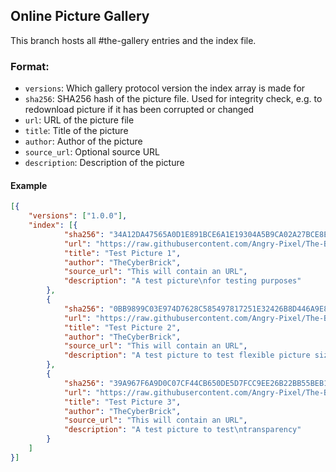 ## Online Picture Gallery

This branch hosts all #the-gallery entries and the index file.

### Format:

* ```versions```: Which gallery protocol version the index array is made for
* ```sha256```: SHA256 hash of the picture file. Used for integrity check, e.g. to redownload picture if it has been corrupted or changed
* ```url```: URL of the picture file
* ```title```: Title of the picture
* ```author```: Author of the picture
* ```source_url```: Optional source URL
* ```description```: Description of the picture

#### Example
```Json
[{
	"versions": ["1.0.0"],
	"index": [{
			"sha256": "34A12DA47565A0D1E891BCE6A1E19304A5B9CA02A27BCE8E2EB3B47CA60DF08C",
			"url": "https://raw.githubusercontent.com/Angry-Pixel/The-Betweenlands/online_picture_gallery/test1.png",
			"title": "Test Picture 1",
			"author": "TheCyberBrick",
			"source_url": "This will contain an URL",
			"description": "A test picture\nfor testing purposes"
		},
		{
			"sha256": "0BB9899C03E974D7628C585497817251E32426B8D446A9E8D1BD075225B12DE8",
			"url": "https://raw.githubusercontent.com/Angry-Pixel/The-Betweenlands/online_picture_gallery/test2.png",
			"title": "Test Picture 2",
			"author": "TheCyberBrick",
			"source_url": "This will contain an URL",
			"description": "A test picture to test flexible picture size"
		},
		{
			"sha256": "39A967F6A9D0C07CF44CB650DE5D7FCC9EE26B22BB55BEB13CB24ADC81E11ED2",
			"url": "https://raw.githubusercontent.com/Angry-Pixel/The-Betweenlands/online_picture_gallery/test3.png",
			"title": "Test Picture 3",
			"author": "TheCyberBrick",
			"source_url": "This will contain an URL",
			"description": "A test picture to test\ntransparency"
		}
	]
}]

```
